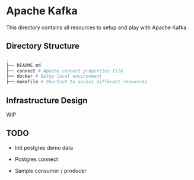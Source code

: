# Apache Kafka

This directory contains all resources to setup and play with Apache Kafka.

## Directory Structure

```sh
.
├── README.md
├── connect # Apache connect properties file
├── docker # Setup local environment
├── makefile # Shortcut to access different resources
```

## Infrastructure Design

WIP

## TODO

- Init postgres demo data

- Postgres connect

- Sample consumer / producer
